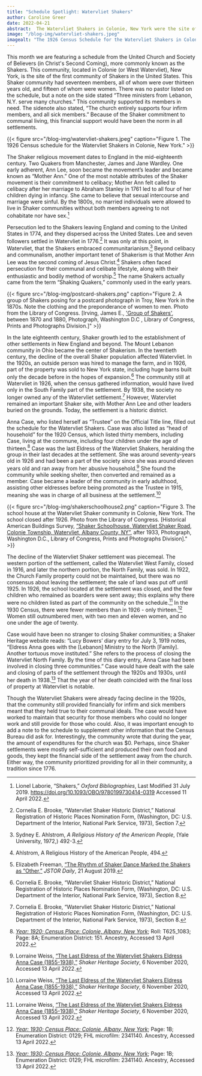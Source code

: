 ```yaml
---
title: "Schedule Spotlight: Watervliet Shakers"
author: Caroline Greer
date: 2022-04-21
abstract:  The Watervliet Shakers in Colonie, New York were the site of the first permanent Shaker settlement in the United States. This post explores the community in 1926.
image: "/blog-img/watervliet-shakers.jpeg" 
imagealt: "The 1926 Census Schedule for the Watervliet Shakers in Colonie, New York." 
---
```


This month we are featuring a schedule from the United Church and Society of Believers (in Christ's Second Coming), more commonly known as the Shakers. This community, located in Colonie (or West Watervliet), New York, is the site of the first community of Shakers in the United States. This Shaker community had seventeen members, all of whom were over thirteen years old, and fifteen of whom were women. There was no pastor listed on the schedule, but a note on the side stated “Three ministers from Lebanon, N.Y. serve many churches.” This community supported its members in need. The sidenote also stated, “The church entirely supports four infirm members, and all sick members.” Because of the Shaker commitment to communal living, this financial support would have been the norm in all settlements.

{{< figure src="/blog-img/watervliet-shakers.jpeg" caption="Figure 1. The 1926 Census schedule for the Watervliet Shakers in Colonie, New York." >}}

The Shaker religious movement dates to England in the mid-eighteenth century. Two Quakers from Manchester, James and Jane Wardley. One early adherent, Ann Lee, soon became the movement’s leader and became known as “Mother Ann.” One of the most notable attributes of the Shaker movement is their commitment to celibacy; Mother Ann felt called to celibacy after her marriage to Abraham Stanley in 1761 led to all four of her children dying in infancy. She came to believe that sexual intercourse and marriage were sinful. By the 1800s, no married individuals were allowed to live in Shaker communities without both members agreeing to not cohabitate nor have sex.[^1]

Persecution led to the Shakers leaving England and coming to the United States in 1774, and they dispersed across the United States. Lee and seven followers settled in Watervliet in 1776.[^2] It was only at this point, in Watervliet, that the Shakers embraced communitarianism.[^3] Beyond celibacy and communalism, another important tenet of Shakerism is that Mother Ann Lee was the second coming of Jesus Christ.[^4] Shakers often faced persecution for their communal and celibate lifestyle, along with their enthusiastic and bodily method of worship.[^5] The name Shakers actually came from the term “Shaking Quakers,” commonly used in the early years. 

{{< figure src="/blog-img/postcard-shakers.png" caption="Figure 2. A group of Shakers posing for a postcard photograph in Troy, New York in the 1870s. Note the clothing and the preponderance of women to men. Photo from the Library of Congress. [Irving, James E., ['Group of Shakers'](https://www.loc.gov/item/98519196/), between 1870 and 1880, Photograph, Washington D.C , Library of Congress, Prints and Photographs Division.]" >}}

In the late eighteenth century, Shaker growth led to the establishment of other settlements in New England and beyond. The Mount Lebanon community in Ohio became the center of Shakerism. In the twentieth century, the decline of the overall Shaker population affected Watervliet. In the 1920s, an outside person was hired to manage the farm, and in 1926, part of the property was sold to New York state, including huge barns built only the decade before in the hopes of expansion.[^6] The community still at Watervliet in 1926, when the census gathered information, would have lived only in the South Family part of the settlement. By 1938, the society no longer owned any of the Watervliet settlement.[^7] However, Watervliet remained an important Shaker site, with Mother Ann Lee and other leaders buried on the grounds. Today, the settlement is a historic district.

Anna Case, who listed herself as “Trustee” on the Official Title line, filled out the schedule for the Watervliet Shakers. Case was also listed as “head of household” for the 1920 Census, which listed thirty members, including Case, living at the commune, including four children under the age of thirteen.[^8] Case was the last Eldress of the Watervliet Shakers, heralding the group in their last decades at the settlement. She was around seventy-years old in 1926 and had been a part of the society since she was around eleven years old and ran away from her abusive household.[^9] She found the community while seeking shelter, then converted and remained as a member. Case became a leader of the community in early adulthood, assisting other eldresses before being promoted as the Trustee in 1915, meaning she was in charge of all business at the settlement.[^10]

{{< figure src="/blog-img/shakerschoolhouse2.png" caption="Figure 3. The school house at the Watervliet Shaker community in Colonie, New York. The school closed after 1926. Photo from the Library of Congress. [Historical American Buildings Survey, [“Shaker Schoolhouse, Watervliet Shaker Road, Colonie Township, Watervliet, Albany County, NY”](https://www.loc.gov/resource/hhh.ny0059.photos/?sp=1), after 1933, Photograph, Washington D.C., Library of Congress, Prints and Photographs Division]." >}}

The decline of the Watervliet Shaker settlement was piecemeal. The western portion of the settlement, called the Watervliet West Family, closed in 1916, and later the northern portion, the North Family, was sold. In 1922, the Church Family property could not be maintained, but there was no consensus about leaving the settlement; the sale of land was put off until 1925. In 1926, the school located at the settlement was closed, and the few children who remained as boarders were sent away; this explains why there were no children listed as part of the community on the schedule.[^11] In the 1930 Census, there were fewer members than in 1926 - only thirteen.[^12] Women still outnumbered men, with two men and eleven women, and no one under the age of twenty.

Case would have been no stranger to closing Shaker communities; a Shaker Heritage website reads: “Lucy Bowers’ diary entry for July 3, 1919 notes, “Eldress Anna goes with the [Lebanon] Ministry to the North [Family]. Another tortuous move instituted.” She refers to the process of closing the Watervliet North Family. By the time of this diary entry, Anna Case had been involved in closing three communities.” Case would have dealt with the sale and closing of parts of the settlement through the 1920s and 1930s, until her death in 1938.[^13] That the year of her death coincided with the final loss of property at Watervliet is notable.  

Though the Watervliet Shakers were already facing decline in the 1920s, that the community still provided financially for infirm and sick members meant that they held true to their communal ideals. The case would have worked to maintain that security for those members who could no longer work and still provide for those who could. Also, it was important enough to add a note to the schedule to supplement other information that the Census Bureau did ask for. Interestingly, the community wrote that during the year, the amount of expenditures for the church was $0. Perhaps, since Shaker settlements were mostly self-sufficient and produced their own food and goods, they kept the financial side of the settlement away from the church. Either way, the community prioritized providing for all in their community, a tradition since 1776. 

[^1]: Lionel Laborie, “Shakers,” *Oxford Bibliographies*, Last Modified 31 July 2019. https://doi.org/10.1093/OBO/9780199730414-0319 Accessed 11 April 2022. 
[^2]: Cornelia E. Brooke, “Watervliet Shaker Historic District,” National Registration of Historic Places Nomination Form, (Washington, DC: U.S. Department of the Interior, National Park Service, 1973), Section 7.  
[^3]:Sydney E. Ahlstrom, *A Religious History of the American People*, (Yale University, 1972,) 492-3.
[^4]: Ahlstrom, A Religious History of the American People, 494. 
[^5]: Elizabeth Freeman, [“The Rhythm of Shaker Dance Marked the Shakers as “Other,”](https://daily.jstor.org/the-rhythms-of-shaker-dance-marked-the-shakers-as-other/ ) *JSTOR Daily*, 21 August 2019. 
[^6]: Cornelia E. Brooke, “Watervliet Shaker Historic District,” National Registration of Historic Places Nomination Form, (Washington, DC: U.S. Department of the Interior, National Park Service, 1973), Section 8. 
[^7]: Cornelia E. Brooke, “Watervliet Shaker Historic District,” National Registration of Historic Places Nomination Form, (Washington, DC: U.S. Department of the Interior, National Park Service, 1973), Section 8. 
[^8]: [*Year: 1920; Census Place: Colonie, Albany, New York*](https://www.ancestry.com/discoveryui-content/view/30887562:6061?tid=&pid=&queryId=8dea28c9830af720af9ce5187fc841fa&_phsrc=TeA46&_phstart=successSource); Roll: T625_1083; Page: 8A; Enumeration District: 151. Ancestry,  Accessed 13 April 2022. 
[^9]: Lorraine Weiss, [“The Last Eldress of the Watervliet Shakers Eldress Anna Case (1855-1938),”](https://www.ancestry.com/discoveryui-content/view/30887562:6061?tid=&pid=&queryId=8dea28c9830af720af9ce5187fc841fa&_phsrc=TeA46&_phstart=successSource) *Shaker Heritage Society*, 6 November 2020,  Accessed 13 April 2022.
[^10]:  Lorraine Weiss, [“The Last Eldress of the Watervliet Shakers Eldress Anna Case (1855-1938),”](https://www.ancestry.com/discoveryui-content/view/30887562:6061?tid=&pid=&queryId=8dea28c9830af720af9ce5187fc841fa&_phsrc=TeA46&_phstart=successSource) *Shaker Heritage Society*, 6 November 2020,  Accessed 13 April 2022.
[^11]:  Lorraine Weiss, [“The Last Eldress of the Watervliet Shakers Eldress Anna Case (1855-1938),”](https://www.ancestry.com/discoveryui-content/view/30887562:6061?tid=&pid=&queryId=8dea28c9830af720af9ce5187fc841fa&_phsrc=TeA46&_phstart=successSource) *Shaker Heritage Society*, 6 November 2020,  Accessed 13 April 2022.
[^12]: [*Year: 1930; Census Place: Colonie, Albany, New York*](https://www.ancestry.com/discoveryui-content/view/31642632:6224?tid=&pid=&queryId=8dea28c9830af720af9ce5187fc841fa&_phsrc=TeA47&_phstart=successSource ); Page: 1B; Enumeration District: 0129; FHL microfilm: 2341140. Ancestry, Accessed 13 April 2022. 
[^13]: [*Year: 1930; Census Place: Colonie, Albany, New York*](https://www.ancestry.com/discoveryui-content/view/31642632:6224?tid=&pid=&queryId=8dea28c9830af720af9ce5187fc841fa&_phsrc=TeA47&_phstart=successSource ); Page: 1B; Enumeration District: 0129; FHL microfilm: 2341140. Ancestry, Accessed 13 April 2022. 

